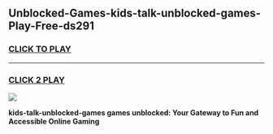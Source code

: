 
## Unblocked-Games-kids-talk-unblocked-games-Play-Free-ds291
<h3>
<a href="https://clearcache.space/e2bc6b?title=kids-talk-unblocked-games&ref=21A">CLICK TO PLAY</a></h3>
<hr>

<h3>
<a href="https://clearcache.space/e2bc6b?title=kids-talk-unblocked-games&ref=21A">CLICK 2 PLAY</a>
  
</h3>

<a href="https://clearcache.space/e2bc6b?title=kids-talk-unblocked-games&ref=21A"><img src="https://clearcache.store/games.png"></a>


**kids-talk-unblocked-games games unblocked: Your Gateway to Fun and Accessible Online Gaming**
